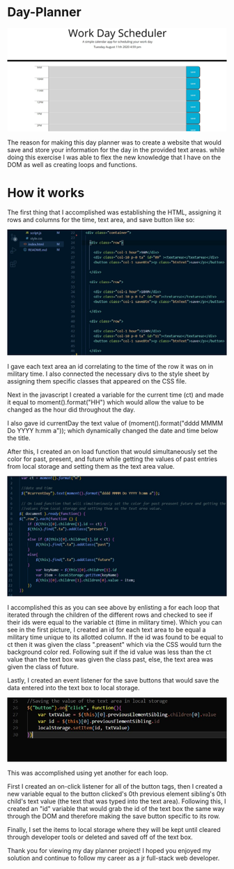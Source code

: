 # Day-Planner

<img src = "assets/BrowserView.jpg" alt = "browser view">

The reason for making this day planner was to create a website that would save and store your information for the day in the provided text areas. while doing this exercise I was able to flex the new knowledge that I have on the DOM as well as creating loops and functions. 

# How it works 

The first thing that I accomplished was establishing the HTML, assigning it rows and columns for the time, text area, and save button like so:

<img src = "assets/htmlRows.jpg" alt= "HTML Rows and Columns example">

I gave each text area an id correlating to the time of the row it was on in military time. I also connected the necessary divs to the style sheet by assigning them specific classes that appeared on the CSS file.

Next in the javascript I created a variable for the current time (ct) and made it equal to moment().format("HH") which would allow the value to be changed as the hour did throughout the day. 

I also gave id currentDay the text value of (moment().format("dddd MMMM Do YYYY h:mm a")); which dynamically changed the date and time below the title.

After this, I created an on load function that would simultaneously set the color for past, present, and future while getting the 
values of past entries from local storage and setting them as the text area value.

<img src = "assets/settingVar.jpg" alt= "javascript setting var and creating for each loop">

I accomplished this as you can see above by enlisting a for each loop that iterated through the children of the different rows and checked to see if their ids were equal to the variable ct (time in military time). Which you can see in the first picture, I created an id for each text area to be equal a military time unique to its allotted column. If the id was found to be equal to ct then it was given the class ".preasent" which via the CSS would turn the background color red. Following suit if the id value was less than the ct value than the text box was given the class past, else, the text area was given the class of future.


Lastly, I created an event listener for the save buttons that would save the data entered into the text box to local storage.

<img src = "assets/localStorage.jpg" alt="local storage for each loop">

This was accomplished using yet another for each loop. 

First I created an on-click listener for all of the button tags, then I created a new variable equal to the button clicked's 0th previous element sibling's 0th child's text value (the text that was typed into the text area). Following this, I created an "id" variable that would grab the id of the text box the same way through the DOM and therefore making the save button specific to its row.


Finally, I set the items to local storage where they will be kept until cleared through developer tools or deleted and saved off of the text box. 


Thank you for viewing my day planner project! I hoped you enjoyed my solution and continue to follow my career as a jr full-stack web developer. 
